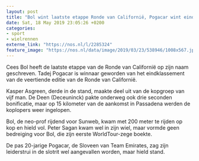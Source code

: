 ```yaml
---
layout: post
title: "Bol wint laatste etappe Ronde van Californië, Pogacar wint eindklassement"
date: Sat, 18 May 2019 23:05:26 +0200
categories: 
- sport 
- wielrennen 
externe_link: "https://nos.nl/l/2285324"
feature_image: "https://nos.nl/data/image/2019/03/23/538946/1008x567.jpg"
---
```


<p>Cees Bol heeft de laatste etappe van de Ronde van Californië op zijn naam geschreven. Tadej Pogacar is winnaar geworden van het eindklassement van de veertiende editie van de Ronde van Californië.</p>
<p>Kasper Asgreen, derde in de stand, maakte deel uit van de kopgroep van vijf man. De Deen (Deceuninck) pakte onderweg ook drie seconden bonificatie, maar op 15 kilometer van de aankomst in Passadena werden de koplopers weer ingelopen.</p>
<p>Bol, de neo-prof rijdend voor Sunweb, kwam met 200 meter te rijden op kop en hield vol. Peter Sagan kwam wel in zijn wiel, maar vormde geen bedreiging voor Bol, die zijn eerste WorldTour-zege boekte.</p>
<p>De pas 20-jarige Pogacar, de Sloveen van Team Emirates, zag zijn leiderstrui in de slotrit wel aangevallen worden, maar hield stand.</p>

